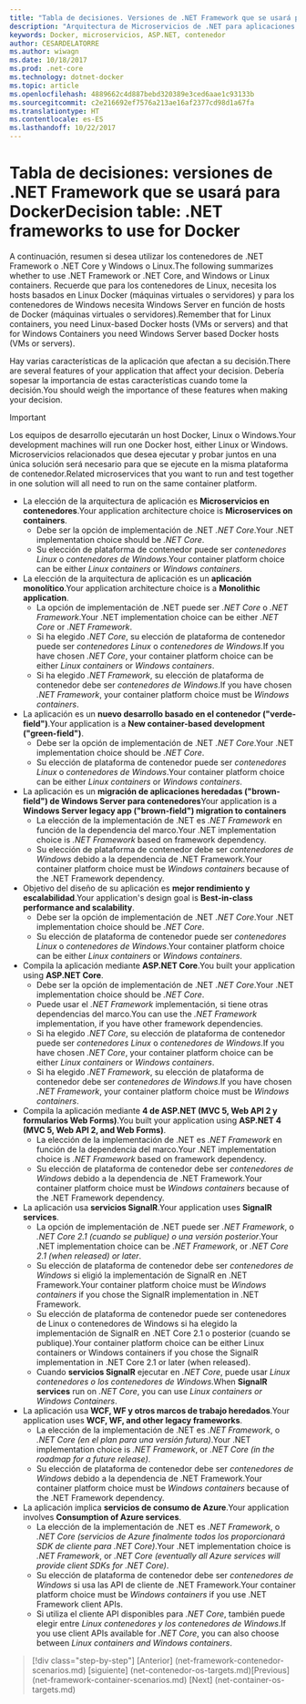 ```yaml
---
title: "Tabla de decisiones. Versiones de .NET Framework que se usará para Docker"
description: "Arquitectura de Microservicios de .NET para aplicaciones .NET en contenedores | Tabla de decisiones, versiones de .NET Framework que se usará para Docker"
keywords: Docker, microservicios, ASP.NET, contenedor
author: CESARDELATORRE
ms.author: wiwagn
ms.date: 10/18/2017
ms.prod: .net-core
ms.technology: dotnet-docker
ms.topic: article
ms.openlocfilehash: 4889662c4d887bebd320389e3ced6aae1c93133b
ms.sourcegitcommit: c2e216692ef7576a213ae16af2377cd98d1a67fa
ms.translationtype: HT
ms.contentlocale: es-ES
ms.lasthandoff: 10/22/2017
---
```

# <a name="decision-table-net-frameworks-to-use-for-docker"></a><span data-ttu-id="f73d8-105">Tabla de decisiones: versiones de .NET Framework que se usará para Docker</span><span class="sxs-lookup"><span data-stu-id="f73d8-105">Decision table: .NET frameworks to use for Docker</span></span>

<span data-ttu-id="f73d8-106">A continuación, resumen si desea utilizar los contenedores de .NET Framework o .NET Core y Windows o Linux.</span><span class="sxs-lookup"><span data-stu-id="f73d8-106">The following summarizes whether to use .NET Framework or .NET Core, and Windows or Linux containers.</span></span> <span data-ttu-id="f73d8-107">Recuerde que para los contenedores de Linux, necesita los hosts basados en Linux Docker (máquinas virtuales o servidores) y para los contenedores de Windows necesita Windows Server en función de hosts de Docker (máquinas virtuales o servidores).</span><span class="sxs-lookup"><span data-stu-id="f73d8-107">Remember that for Linux containers, you need Linux-based Docker hosts (VMs or servers) and that for Windows Containers you need Windows Server based Docker hosts (VMs or servers).</span></span>

<span data-ttu-id="f73d8-108">Hay varias características de la aplicación que afectan a su decisión.</span><span class="sxs-lookup"><span data-stu-id="f73d8-108">There are several features of your application that affect your decision.</span></span> <span data-ttu-id="f73d8-109">Debería sopesar la importancia de estas características cuando tome la decisión.</span><span class="sxs-lookup"><span data-stu-id="f73d8-109">You should weigh the importance of these features when making your decision.</span></span>

> [!IMPORTANT]
> <span data-ttu-id="f73d8-110">Los equipos de desarrollo ejecutarán un host Docker, Linux o Windows.</span><span class="sxs-lookup"><span data-stu-id="f73d8-110">Your development machines will run one Docker host, either Linux or Windows.</span></span> <span data-ttu-id="f73d8-111">Microservicios relacionados que desea ejecutar y probar juntos en una única solución será necesario para que se ejecute en la misma plataforma de contenedor.</span><span class="sxs-lookup"><span data-stu-id="f73d8-111">Related microservices that you want to run and test together in one solution will all need to run on the same container platform.</span></span>

* <span data-ttu-id="f73d8-112">La elección de la arquitectura de aplicación es **Microservicios en contenedores**.</span><span class="sxs-lookup"><span data-stu-id="f73d8-112">Your application architecture choice is **Microservices on containers**.</span></span>
    - <span data-ttu-id="f73d8-113">Debe ser la opción de implementación de .NET *.NET Core*.</span><span class="sxs-lookup"><span data-stu-id="f73d8-113">Your .NET implementation choice should be *.NET Core*.</span></span>
    - <span data-ttu-id="f73d8-114">Su elección de plataforma de contenedor puede ser *contenedores Linux* o *contenedores de Windows*.</span><span class="sxs-lookup"><span data-stu-id="f73d8-114">Your container platform choice can be either *Linux containers* or *Windows containers*.</span></span>
* <span data-ttu-id="f73d8-115">La elección de la arquitectura de aplicación es un **aplicación monolítico**.</span><span class="sxs-lookup"><span data-stu-id="f73d8-115">Your application architecture choice is a **Monolithic application**.</span></span>
    - <span data-ttu-id="f73d8-116">La opción de implementación de .NET puede ser *.NET Core* o *.NET Framework*.</span><span class="sxs-lookup"><span data-stu-id="f73d8-116">Your .NET implementation choice can be either *.NET Core* or *.NET Framework*.</span></span>
    - <span data-ttu-id="f73d8-117">Si ha elegido *.NET Core*, su elección de plataforma de contenedor puede ser *contenedores Linux* o *contenedores de Windows*.</span><span class="sxs-lookup"><span data-stu-id="f73d8-117">If you have chosen *.NET Core*, your container platform choice can be either *Linux containers* or *Windows containers*.</span></span>
    - <span data-ttu-id="f73d8-118">Si ha elegido *.NET Framework*, su elección de plataforma de contenedor debe ser *contenedores de Windows*.</span><span class="sxs-lookup"><span data-stu-id="f73d8-118">If you have chosen *.NET Framework*, your container platform choice must be *Windows containers*.</span></span>
* <span data-ttu-id="f73d8-119">La aplicación es un **nuevo desarrollo basado en el contenedor ("verde-field")**.</span><span class="sxs-lookup"><span data-stu-id="f73d8-119">Your application is a  **New container-based development ("green-field")**.</span></span>
    - <span data-ttu-id="f73d8-120">Debe ser la opción de implementación de .NET *.NET Core*.</span><span class="sxs-lookup"><span data-stu-id="f73d8-120">Your .NET implementation choice should be *.NET Core*.</span></span>
    - <span data-ttu-id="f73d8-121">Su elección de plataforma de contenedor puede ser *contenedores Linux* o *contenedores de Windows*.</span><span class="sxs-lookup"><span data-stu-id="f73d8-121">Your container platform choice can be either *Linux containers* or *Windows containers*.</span></span>
* <span data-ttu-id="f73d8-122">La aplicación es un **migración de aplicaciones heredadas ("brown-field") de Windows Server para contenedores**</span><span class="sxs-lookup"><span data-stu-id="f73d8-122">Your application is a **Windows Server legacy app ("brown-field") migration to containers**</span></span>
    - <span data-ttu-id="f73d8-123">La elección de la implementación de .NET es *.NET Framework* en función de la dependencia del marco.</span><span class="sxs-lookup"><span data-stu-id="f73d8-123">Your .NET implementation choice is *.NET Framework* based on framework dependency.</span></span>
    - <span data-ttu-id="f73d8-124">Su elección de plataforma de contenedor debe ser *contenedores de Windows* debido a la dependencia de .NET Framework.</span><span class="sxs-lookup"><span data-stu-id="f73d8-124">Your container platform choice must be *Windows containers* because of the .NET Framework dependency.</span></span>
* <span data-ttu-id="f73d8-125">Objetivo del diseño de su aplicación es **mejor rendimiento y escalabilidad**.</span><span class="sxs-lookup"><span data-stu-id="f73d8-125">Your application's design goal is **Best-in-class performance and scalability**.</span></span>
    - <span data-ttu-id="f73d8-126">Debe ser la opción de implementación de .NET *.NET Core*.</span><span class="sxs-lookup"><span data-stu-id="f73d8-126">Your .NET implementation choice should be *.NET Core*.</span></span>
    - <span data-ttu-id="f73d8-127">Su elección de plataforma de contenedor puede ser *contenedores Linux* o *contenedores de Windows*.</span><span class="sxs-lookup"><span data-stu-id="f73d8-127">Your container platform choice can be either *Linux containers* or *Windows containers*.</span></span>
* <span data-ttu-id="f73d8-128">Compila la aplicación mediante **ASP.NET Core**.</span><span class="sxs-lookup"><span data-stu-id="f73d8-128">You built your application using **ASP.NET Core**.</span></span>
    - <span data-ttu-id="f73d8-129">Debe ser la opción de implementación de .NET *.NET Core*.</span><span class="sxs-lookup"><span data-stu-id="f73d8-129">Your .NET implementation choice should be *.NET Core*.</span></span>
    - <span data-ttu-id="f73d8-130">Puede usar el *.NET Framework* implementación, si tiene otras dependencias del marco.</span><span class="sxs-lookup"><span data-stu-id="f73d8-130">You can use the *.NET Framework* implementation, if you have other framework dependencies.</span></span>
    - <span data-ttu-id="f73d8-131">Si ha elegido *.NET Core*, su elección de plataforma de contenedor puede ser *contenedores Linux* o *contenedores de Windows*.</span><span class="sxs-lookup"><span data-stu-id="f73d8-131">If you have chosen *.NET Core*, your container platform choice can be either *Linux containers* or *Windows containers*.</span></span>
    - <span data-ttu-id="f73d8-132">Si ha elegido *.NET Framework*, su elección de plataforma de contenedor debe ser *contenedores de Windows*.</span><span class="sxs-lookup"><span data-stu-id="f73d8-132">If you have chosen *.NET Framework*, your container platform choice must be *Windows containers*.</span></span>
* <span data-ttu-id="f73d8-133">Compila la aplicación mediante **4 de ASP.NET (MVC 5, Web API 2 y formularios Web Forms)**.</span><span class="sxs-lookup"><span data-stu-id="f73d8-133">You built your application using **ASP.NET 4 (MVC 5, Web API 2, and Web Forms)**.</span></span>
    - <span data-ttu-id="f73d8-134">La elección de la implementación de .NET es *.NET Framework* en función de la dependencia del marco.</span><span class="sxs-lookup"><span data-stu-id="f73d8-134">Your .NET implementation choice is *.NET Framework* based on framework dependency.</span></span>
    - <span data-ttu-id="f73d8-135">Su elección de plataforma de contenedor debe ser *contenedores de Windows* debido a la dependencia de .NET Framework.</span><span class="sxs-lookup"><span data-stu-id="f73d8-135">Your container platform choice must be *Windows containers* because of the .NET Framework dependency.</span></span>
* <span data-ttu-id="f73d8-136">La aplicación usa **servicios SignalR**.</span><span class="sxs-lookup"><span data-stu-id="f73d8-136">Your application uses **SignalR services**.</span></span>
    - <span data-ttu-id="f73d8-137">La opción de implementación de .NET puede ser *.NET Framework*, o *.NET Core 2.1 (cuando se publique) o una versión posterior*.</span><span class="sxs-lookup"><span data-stu-id="f73d8-137">Your .NET implementation choice can be *.NET Framework*, or *.NET Core 2.1 (when released) or later*.</span></span>
    - <span data-ttu-id="f73d8-138">Su elección de plataforma de contenedor debe ser *contenedores de Windows* si eligió la implementación de SignalR en .NET Framework.</span><span class="sxs-lookup"><span data-stu-id="f73d8-138">Your container platform choice must be *Windows containers* if you chose the SignalR implementation in .NET Framework.</span></span>
    - <span data-ttu-id="f73d8-139">Su elección de plataforma de contenedor puede ser contenedores de Linux o contenedores de Windows si ha elegido la implementación de SignalR en .NET Core 2.1 o posterior (cuando se publique).</span><span class="sxs-lookup"><span data-stu-id="f73d8-139">Your container platform choice can be either Linux containers or Windows containers if you chose the SignalR implementation in .NET Core 2.1 or later (when released).</span></span>  
    - <span data-ttu-id="f73d8-140">Cuando **servicios SignalR** ejecutar en *.NET Core*, puede usar *Linux contenedores o los contenedores de Windows*.</span><span class="sxs-lookup"><span data-stu-id="f73d8-140">When **SignalR services** run on *.NET Core*, you can use *Linux containers or Windows Containers*.</span></span>
* <span data-ttu-id="f73d8-141">La aplicación usa **WCF, WF y otros marcos de trabajo heredados**.</span><span class="sxs-lookup"><span data-stu-id="f73d8-141">Your application uses **WCF, WF, and other legacy frameworks**.</span></span>
    - <span data-ttu-id="f73d8-142">La elección de la implementación de .NET es *.NET Framework*, o *.NET Core (en el plan para una versión futura)*.</span><span class="sxs-lookup"><span data-stu-id="f73d8-142">Your .NET implementation choice is *.NET Framework*, or *.NET Core (in the roadmap for a future release)*.</span></span>
    - <span data-ttu-id="f73d8-143">Su elección de plataforma de contenedor debe ser *contenedores de Windows* debido a la dependencia de .NET Framework.</span><span class="sxs-lookup"><span data-stu-id="f73d8-143">Your container platform choice must be *Windows containers* because of the .NET Framework dependency.</span></span>
* <span data-ttu-id="f73d8-144">La aplicación implica **servicios de consumo de Azure**.</span><span class="sxs-lookup"><span data-stu-id="f73d8-144">Your application involves **Consumption of Azure services**.</span></span>
    - <span data-ttu-id="f73d8-145">La elección de la implementación de .NET es *.NET Framework*, o *.NET Core (servicios de Azure finalmente todos los proporcionará SDK de cliente para .NET Core)*.</span><span class="sxs-lookup"><span data-stu-id="f73d8-145">Your .NET implementation choice is *.NET Framework*, or *.NET Core (eventually all Azure services will provide client SDKs for .NET Core)*.</span></span>
    - <span data-ttu-id="f73d8-146">Su elección de plataforma de contenedor debe ser *contenedores de Windows* si usa las API de cliente de .NET Framework.</span><span class="sxs-lookup"><span data-stu-id="f73d8-146">Your container platform choice must be *Windows containers* if you use .NET Framework client APIs.</span></span>
    - <span data-ttu-id="f73d8-147">Si utiliza el cliente API disponibles para *.NET Core*, también puede elegir entre *Linux contenedores y los contenedores de Windows*.</span><span class="sxs-lookup"><span data-stu-id="f73d8-147">If you use client APIs available for *.NET Core*, you can also choose between *Linux containers and Windows containers*.</span></span>

>[!div class="step-by-step"]
<span data-ttu-id="f73d8-148">[Anterior] (net-framework-contenedor-scenarios.md) [siguiente] (net-contenedor-os-targets.md)</span><span class="sxs-lookup"><span data-stu-id="f73d8-148">[Previous] (net-framework-container-scenarios.md) [Next] (net-container-os-targets.md)</span></span>
